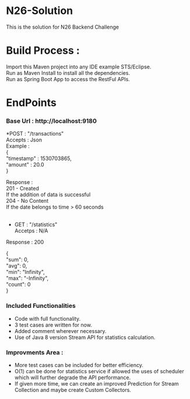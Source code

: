# N26-Solution
This is the solution for N26 Backend Challenge

# Build Process :
Import this Maven project into any IDE example STS/Eclipse.<br />
Run as Maven Install to install all the dependencies.<br />
Run as Spring Boot App to access the RestFul APIs.<br/>

# EndPoints 

### Base Url : http://localhost:9180 <br /> ###


*POST : "/transactions"<br />
Accepts : Json<br />
Example :<br />
{<br/>
      "timestamp" : 1530703865,<br />
      "amount" : 20.0<br />
}

Response :<br />
201 - Created<br />
If the addition of data is successful<br />
204 - No Content<br />
If the date belongs to time > 60 seconds<br />
<br />


* GET : "/statistics"<br />
Accetps : N/A<br />

Response : 200 <br/> 

{<br/>
  "sum": 0,<br/>
  "avg": 0,<br/>
  "min": "Infinity",<br/>
  "max": "-Infinity",<br/>
  "count": 0<br/>
}<br/>

### Included Functionalities ###

* Code with full functionality.
* 3 test cases are written for now.
* Added comment wherever necessary.
* Use of Java 8 version Stream API for statistics calculation.

### Improvments Area : ###

* More test cases can be included for better efficiency.
* O(1) can be done for statistics service if allowed the uses of scheduler which will further degrade the API performance.
* If given more time, we can create an improved Prediction for Stream Collection and maybe create Custom Collectors.





